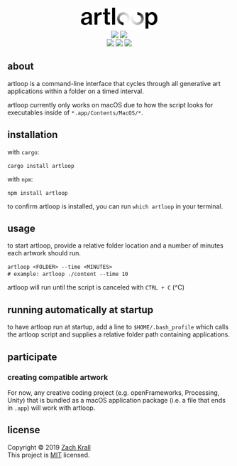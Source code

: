 <div align="center"><img src="./images/logo.png" height="50px"/><br/>
<a href="https://www.recurse.com/scout/click?t=547ff0b401bdb9be36cf2425204017cc" title="Made with love at the Recurse Center"><img src="https://cloud.githubusercontent.com/assets/2883345/11325206/336ea5f4-9150-11e5-9e90-d86ad31993d8.png" height="20px"/></a> <a href="http://newschool.edu"><img src="https://img.shields.io/badge/made%20at-The%20New%20School-E82E21.svg" height="20px"/></a><br/><a href="https://travis-ci.org/zachkrall/artloop" title="Travis CI Build"><img src="https://img.shields.io/travis/zachkrall/artloop.svg" height="20px"/></a> <a href="https://github.com/zachkrall/artloop/issues/"><img src="https://img.shields.io/github/issues/zachkrall/artloop.svg" height="20px"/></a> <a href="https://github.com/zachkrall/artloop/commits"><img src="https://img.shields.io/github/last-commit/zachkrall/artloop.svg" height="20px"/></a></div>

## about

artloop is a command-line interface that cycles through all generative art applications within a folder on a timed interval.

artloop currently only works on macOS due to how the script looks for executables inside of `*.app/Contents/MacOS/*`.

## installation

with `cargo`:
```shell
cargo install artloop
```

with `npm`:
```shell
npm install artloop
```

to confirm artloop is installed, you can run `which artloop` in your terminal.


## usage 

to start artloop, provide a relative folder location and a number of minutes each artwork should run.

```shell
artloop <FOLDER> --time <MINUTES>
# example: artloop ./content --time 10
```

artloop will run until the script is canceled with `CTRL + C` (^C)

## running automatically at startup

to have artloop run at startup, add a line to `$HOME/.bash_profile` which calls the artloop script and supplies a relative folder path containing applications.

## participate

### creating compatible artwork

For now, any creative coding project (e.g. openFrameworks, Processing, Unity) that is bundled as a macOS application package (i.e. a file that ends in `.app`) will work with artloop.

## license
Copyright © 2019 [Zach Krall](https://zachkrall.com)<br/>This project is [MIT](https://github.com/zachkrall/artloop/blob/master/LICENSE) licensed.
